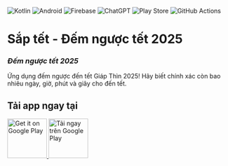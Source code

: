 ![Kotlin](https://img.shields.io/badge/kotlin-%237F52FF.svg?style=for-the-badge&logo=kotlin&logoColor=white)
![Android](https://img.shields.io/badge/Android-3DDC84?style=for-the-badge&logo=android&logoColor=white)
![Firebase](https://img.shields.io/badge/firebase-%23039BE5.svg?style=for-the-badge&logo=firebase)
![ChatGPT](https://img.shields.io/badge/chatGPT-74aa9c?style=for-the-badge&logo=openai&logoColor=white)
![Play Store](https://img.shields.io/badge/Google_Play-414141?style=for-the-badge&logo=google-play&logoColor=white)
![GitHub Actions](https://img.shields.io/badge/GitHub%20Actions-%232671E5.svg?style=for-the-badge&logo=github-actions&logoColor=white)

# Sắp tết - Đếm ngược tết 2025

### ***Đếm ngược tết 2025***

Ứng dụng đếm ngược đến tết Giáp Thìn 2025! Hãy biết chính xác còn bao nhiêu ngày, giờ, phút và giây cho đến tết.

## Tải app ngay tại

<a href="https://play.google.com/store/apps/details?id=com.thanh_nguyen.tet_count_down&hl=en&gl=US" target="_blank">
  <img src="https://play-lh.googleusercontent.com/LuIZPURF4VH2-sIWcPdnclS4d1rZkXvJ_fi9RLOOjKT4iuhqjNrB-AR4RmI9L_tAtw=s512-rw" alt="Get it on Google Play" height="90"/>
</a>


<a href="https://play.google.com/store/apps/details?id=com.thanh_nguyen.tet_count_down&hl=en&gl=US" target="_blank">
  <img src="https://play.google.com/intl/en_us/badges/images/generic/en-play-badge.png" alt="Tải ngay trên Google Play" height="90"/>
</a>
